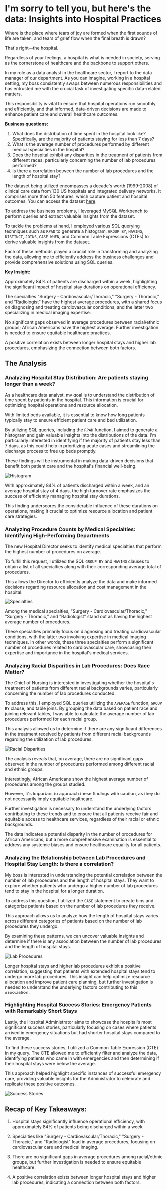 # I'm sorry to tell you, but here's the data: Insights into Hospital Practices

Where is the place where tears of joy are formed when the first sounds of life are taken, and tears of grief flow when the final breath is drawn?

That's right—the hospital.

Regardless of your feelings, a hospital is what is needed in society, serving as the cornerstone of healthcare and the backbone to support others.

In my role as a data analyst in the healthcare sector, I report to the data manager of our department. As you can imagine, working in a hospital setting, my boss consistently swaps between numerous responsibilities and has entrusted me with the crucial task of investigating specific data-related matters.

This responsibility is vital to ensure that hospital operations run smoothly and efficiently, and that informed, data-driven decisions are made to enhance patient care and overall healthcare outcomes.

**Business questions:**

1. What does the distribution of time spent in the hospital look like? Specifically, are the majority of patients staying for less than 7 days?
2. What is the average number of procedures performed by different medical specialties in the hospital?
3. Does the hospital exhibit any disparities in the treatment of patients from different races, particularly concerning the number of lab procedures performed?
4. Is there a correlation between the number of lab procedures and the length of hospital stay?

The dataset being utilized encompasses a decade's worth (1999-2008) of clinical care data from 130 US hospitals and integrated delivery networks. It comprises more than 50 features, which capture patient and hospital outcomes. You can access the dataset [here](link_to_dataset).

To address the business problems, I leveraged MySQL Workbench to perform queries and extract valuable insights from the dataset.

To tackle the problems at hand, I employed various SQL querying techniques such as `RPAD` to generate a histogram, `GROUP BY`, `HAVING`, `DISTINCT`, `JOINS`, `CASE WHEN`, and Common Table Expressions (CTEs) to derive valuable insights from the dataset.

Each of these methods played a crucial role in transforming and analyzing the data, allowing me to efficiently address the business challenges and provide comprehensive solutions using SQL queries.

**Key Insight:**

Approximately 84% of patients are discharged within a week, highlighting the significant impact of hospital stay durations on operational efficiency.

The specialties "Surgery - Cardiovascular/Thoracic," "Surgery - Thoracic," and "Radiologist" have the highest average procedures, with a shared focus on diagnosing and treating cardiovascular conditions, and the latter two specializing in medical imaging expertise.

No significant gaps observed in average procedures between racial/ethnic groups; African Americans have the highest average. Further investigation is needed to ensure equitable healthcare practices.

A positive correlation exists between longer hospital stays and higher lab procedures, emphasizing the connection between both factors.

## The Analysis

### Analyzing Hospital Stay Distribution: Are patients staying longer than a week?

As a healthcare data analyst, my goal is to understand the distribution of time spent by patients in the hospital. This information is crucial for optimizing hospital operations and resource allocation.

With limited beds available, it is essential to know how long patients typically stay to ensure efficient patient care and bed utilization.

By utilizing SQL queries, including the `RPAD` function, I aimed to generate a histogram and gain valuable insights into the distributions of the data. I'm particularly interested in identifying if the majority of patients stay less than 7 days, as this could help in prioritizing acute cases and streamlining the discharge process to free up beds promptly.

These findings will be instrumental in making data-driven decisions that benefit both patient care and the hospital's financial well-being.

![Histogram](image_link_here)

With approximately 84% of patients discharged within a week, and an average hospital stay of 4 days, the high turnover rate emphasizes the success of efficiently managing hospital stay durations.

This finding underscores the considerable influence of these durations on operations, making it crucial to optimize resource allocation and patient care strategies.

### Analyzing Procedure Counts by Medical Specialties: Identifying High-Performing Departments

The new Hospital Director seeks to identify medical specialties that perform the highest number of procedures on average.

To fulfill this request, I utilized the SQL `GROUP BY` and `HAVING` clauses to obtain a list of all specialties along with their corresponding average total of procedures.

This allows the Director to efficiently analyze the data and make informed decisions regarding resource allocation and cost management in the hospital.

![Specialties](image_link_here)

Among the medical specialties, "Surgery - Cardiovascular/Thoracic," "Surgery - Thoracic," and "Radiologist" stand out as having the highest average number of procedures.

These specialties primarily focus on diagnosing and treating cardiovascular conditions, with the latter two involving expertise in medical imaging techniques. In other words, these three specialties perform a significant number of procedures related to cardiovascular care, showcasing their expertise and importance in the hospital's medical services.

### Analyzing Racial Disparities in Lab Procedures: Does Race Matter?

The Chief of Nursing is interested in investigating whether the hospital's treatment of patients from different racial backgrounds varies, particularly concerning the number of lab procedures conducted.

To address this, I employed SQL queries utilizing the `AVERAGE` function, `GROUP BY` clause, and table joins. By grouping the data based on patient race and joining relevant tables, I was able to calculate the average number of lab procedures performed for each racial group.

This analysis allowed us to determine if there are any significant differences in the treatment received by patients from different racial backgrounds regarding the utilization of lab procedures.

![Racial Disparities](image_link_here)

The analysis reveals that, on average, there are no significant gaps observed in the number of procedures performed among different racial and ethnic groups.

Interestingly, African Americans show the highest average number of procedures among the groups studied.

However, it's important to approach these findings with caution, as they do not necessarily imply equitable healthcare.

Further investigation is necessary to understand the underlying factors contributing to these trends and to ensure that all patients receive fair and equitable access to healthcare services, regardless of their racial or ethnic backgrounds.

The data indicates a potential disparity in the number of procedures for African Americans, but a more comprehensive examination is essential to address any systemic biases and ensure healthcare equality for all patients.

### Analyzing the Relationship between Lab Procedures and Hospital Stay Length: Is there a correlation?

My boss is interested in understanding the potential correlation between the number of lab procedures and the length of hospital stays. They want to explore whether patients who undergo a higher number of lab procedures tend to stay in the hospital for a longer duration.

To address this question, I utilized the `CASE` statement to create bins and categorize patients based on the number of lab procedures they receive.

This approach allows us to analyze how the length of hospital stays varies across different categories of patients based on the number of lab procedures they undergo.

By examining these patterns, we can uncover valuable insights and determine if there is any association between the number of lab procedures and the length of hospital stays.

![Lab Procedures](image_link_here)

Longer hospital stays and higher lab procedures exhibit a positive correlation, suggesting that patients with extended hospital stays tend to undergo more lab procedures. This insight can help optimize resource allocation and improve patient care planning, but further investigation is needed to understand the underlying factors contributing to this association.

### Highlighting Hospital Success Stories: Emergency Patients with Remarkably Short Stays

Lastly, the Hospital Administrator aims to showcase the hospital's most significant success stories, particularly focusing on cases where patients arrived in emergency situations but had shorter hospital stays compared to the average.

To find these success stories, I utilized a Common Table Expression (CTE) in my query. The CTE allowed me to efficiently filter and analyze the data, identifying patients who came in with emergencies and then determining if their hospital stays were below the average.

This approach helped highlight specific instances of successful emergency care, providing valuable insights for the Administrator to celebrate and replicate these positive outcomes.

![Success Stories](image_link_here)

## Recap of Key Takeaways:

1. Hospital stays significantly influence operational efficiency, with approximately 84% of patients being discharged within a week.

2. Specialties like "Surgery - Cardiovascular/Thoracic," "Surgery - Thoracic," and "Radiologist" lead in average procedures, focusing on cardiovascular care and medical imaging.

3. There are no significant gaps in average procedures among racial/ethnic groups, but further investigation is needed to ensure equitable healthcare.

4. A positive correlation exists between longer hospital stays and higher lab procedures, indicating a connection between both factors.

